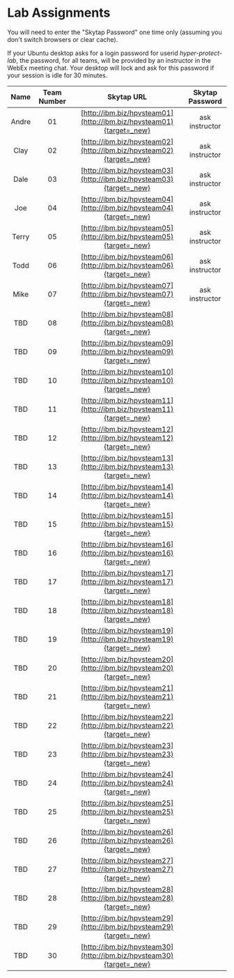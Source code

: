 # Lab Assignments

You will need to enter the "Skytap Password" one time only (assuming you don't switch browsers or clear cache).

If your Ubuntu desktop asks for a login password for userid *hyper-protect-lab*, the password, for all teams, will be provided by an instructor in the WebEx meeting chat. Your desktop will lock and ask for this password if your session is idle for 30 minutes.

|Name|Team Number|Skytap URL |Skytap Password|
|:--:|:---------:|:---------:|:-------------:|
|Andre|01|[http://ibm.biz/hpvsteam01](http://ibm.biz/hpvsteam01){target=_new}|ask instructor|
|Clay|02|[http://ibm.biz/hpvsteam02](http://ibm.biz/hpvsteam02){target=_new}|ask instructor|
|Dale|03|[http://ibm.biz/hpvsteam03](http://ibm.biz/hpvsteam03){target=_new}|ask instructor|
|Joe|04|[http://ibm.biz/hpvsteam04](http://ibm.biz/hpvsteam04){target=_new}|ask instructor|
|Terry|05|[http://ibm.biz/hpvsteam05](http://ibm.biz/hpvsteam05){target=_new}|ask instructor|
|Todd|06|[http://ibm.biz/hpvsteam06](http://ibm.biz/hpvsteam06){target=_new}|ask instructor|
|Mike|07|[http://ibm.biz/hpvsteam07](http://ibm.biz/hpvsteam07){target=_new}|ask instructor|
|TBD|08|[http://ibm.biz/hpvsteam08](http://ibm.biz/hpvsteam08){target=_new}||
|TBD|09|[http://ibm.biz/hpvsteam09](http://ibm.biz/hpvsteam09){target=_new}||
|TBD|10|[http://ibm.biz/hpvsteam10](http://ibm.biz/hpvsteam10){target=_new}||
|TBD|11|[http://ibm.biz/hpvsteam11](http://ibm.biz/hpvsteam11){target=_new}||
|TBD|12|[http://ibm.biz/hpvsteam12](http://ibm.biz/hpvsteam12){target=_new}||
|TBD|13|[http://ibm.biz/hpvsteam13](http://ibm.biz/hpvsteam13){target=_new}||
|TBD|14|[http://ibm.biz/hpvsteam14](http://ibm.biz/hpvsteam14){target=_new}||
|TBD|15|[http://ibm.biz/hpvsteam15](http://ibm.biz/hpvsteam15){target=_new}||
|TBD|16|[http://ibm.biz/hpvsteam16](http://ibm.biz/hpvsteam16){target=_new}||
|TBD|17|[http://ibm.biz/hpvsteam17](http://ibm.biz/hpvsteam17){target=_new}||
|TBD|18|[http://ibm.biz/hpvsteam18](http://ibm.biz/hpvsteam18){target=_new}||
|TBD|19|[http://ibm.biz/hpvsteam19](http://ibm.biz/hpvsteam19){target=_new}||
|TBD|20|[http://ibm.biz/hpvsteam20](http://ibm.biz/hpvsteam20){target=_new}||
|TBD|21|[http://ibm.biz/hpvsteam21](http://ibm.biz/hpvsteam21){target=_new}||
|TBD|22|[http://ibm.biz/hpvsteam22](http://ibm.biz/hpvsteam22){target=_new}||
|TBD|23|[http://ibm.biz/hpvsteam23](http://ibm.biz/hpvsteam23){target=_new}||
|TBD|24|[http://ibm.biz/hpvsteam24](http://ibm.biz/hpvsteam24){target=_new}||
|TBD|25|[http://ibm.biz/hpvsteam25](http://ibm.biz/hpvsteam25){target=_new}||
|TBD|26|[http://ibm.biz/hpvsteam26](http://ibm.biz/hpvsteam26){target=_new}||
|TBD|27|[http://ibm.biz/hpvsteam27](http://ibm.biz/hpvsteam27){target=_new}||
|TBD|28|[http://ibm.biz/hpvsteam28](http://ibm.biz/hpvsteam28){target=_new}||
|TBD|29|[http://ibm.biz/hpvsteam29](http://ibm.biz/hpvsteam29){target=_new}||
|TBD|30|[http://ibm.biz/hpvsteam30](http://ibm.biz/hpvsteam30){target=_new}||



